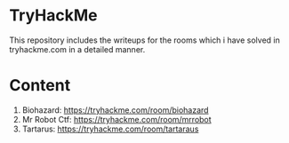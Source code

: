 # TryHackMe
This repository includes the writeups for the rooms which i have solved in tryhackme.com in a detailed manner.

# Content
1. Biohazard: https://tryhackme.com/room/biohazard
2. Mr Robot Ctf: https://tryhackme.com/room/mrrobot
3. Tartarus: https://tryhackme.com/room/tartaraus

